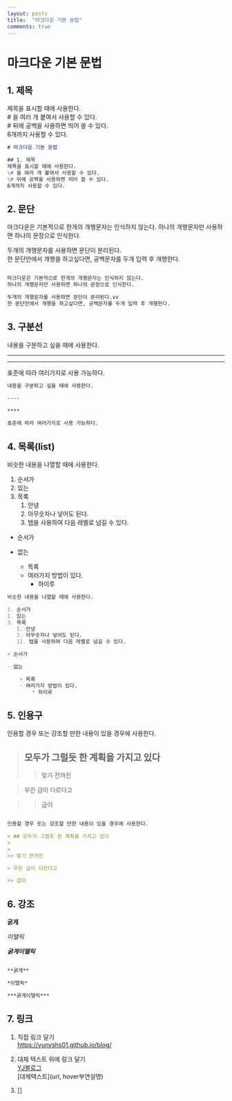 ```yaml
---
layout: posts
title:  "마크다운 기본 문법"
comments: true
---
```


# 마크다운 기본 문법

## 1. 제목

제목을 표시할 때에 사용한다.  
\# 을 여러 개 붙여서 사용할 수 있다.  
\# 뒤에 공백을 사용하면 띄어 쓸 수 있다.  
6개까지 사용할 수 있다.

```md
# 마크다운 기본 문법

## 1. 제목
제목을 표시할 때에 사용한다.  
\# 을 여러 개 붙여서 사용할 수 있다.  
\# 뒤에 공백을 사용하면 띄어 쓸 수 있다.  
6개까지 사용할 수 있다.
```

## 2. 문단

마크다운은 기본적으로 한개의 개행문자는 인식하지 않는다.
하나의 개행문자만 사용하면 하나의 문장으로 인식한다.

두개의 개행문자를 사용하면 문단이 분리된다.  
한 문단안에서 개행을 하고싶다면, 공백문자를 두개 입력 후 개행한다.

```md

마크다운은 기본적으로 한개의 개행문자는 인식하지 않는다.
하나의 개행문자만 사용하면 하나의 문장으로 인식한다.

두개의 개행문자를 사용하면 문단이 분리된다.vv
한 문단안에서 개행을 하고싶다면, 공백문자를 두개 입력 후 개행한다.


```

## 3. 구분선

내용을 구분하고 싶을 때에 사용한다.

----

****

표준에 따라 여러가지로 사용 가능하다.

```md
내용을 구분하고 싶을 때에 사용한다.

----

****

표준에 따라 여러가지로 사용 가능하다.

```

## 4. 목록(list)

비슷한 내용을 나열할 때에 사용한다.

1. 순서가
1. 있는
3. 목록
   1. 안녕
   3. 아무숫자나 넣어도 된다.
   11. 탭을 사용하여 다음 레벨로 넘길 수 있다.

+ 순서가

- 없는

    + 목록
    - 여러가지 방법이 있다.
        * 하이루

```md
비슷한 내용을 나열할 때에 사용한다.

1. 순서가
1. 있는
3. 목록
   1. 안녕
   3. 아무숫자나 넣어도 된다.
   11. 탭을 사용하여 다음 레벨로 넘길 수 있다.

+ 순서가

- 없는

    + 목록
    - 여러가지 방법이 있다.
        * 하이루
```

## 5. 인용구

인용할 경우 또는 강조할 만한 내용이 있을 경우에 사용한다.

> ## 모두가 그럴듯 한 계획을 가지고 있다
>
>
>> 맞기 전까진

> 우린 급이 다르다고

>> 급이

```md

인용할 경우 또는 강조할 만한 내용이 있을 경우에 사용한다.

> ## 모두가 그럴듯 한 계획을 가지고 있다
>
>
>> 맞기 전까진

> 우린 급이 다르다고

>> 급이
```

## 6. 강조

**굵게**

*이탤릭*

***굵게이탤릭***

```md

**굵게**

*이탤릭*

***굵게이탤릭***

```

## 7. 링크

1. 직접 링크 달기  
    <https://yunyshs01.github.io/blog/>

2. 대체 텍스트 위에 링크 달기  
    [YJ블로그](https://yunyshs01.github.io/blog/, "윤승의 블로그입니다")  
    \[대체택스트]\(url, hover부연설명)

3. []